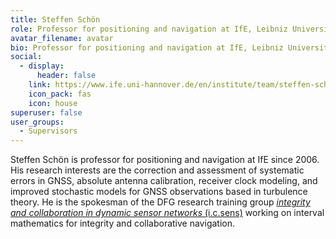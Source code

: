 ```yaml
---
title: Steffen Schön
role: Professor for positioning and navigation at IfE, Leibniz University Hannover
avatar_filename: avatar
bio: Professor for positioning and navigation at IfE, Leibniz University Hannover.
social:
  - display:
      header: false
    link: https://www.ife.uni-hannover.de/en/institute/team/steffen-schoen/
    icon_pack: fas
    icon: house
superuser: false
user_groups:
  - Supervisors
---
```

Steffen Schön is professor for positioning and navigation at IfE since 2006. His research interests are the correction and assessment of systematic errors in GNSS, absolute antenna calibration, receiver clock modeling, and improved stochastic models for GNSS observations based in turbulence theory. He is the spokesman of the DFG research training group [*integrity and collaboration in dynamic sensor networks* (i.c.sens)](https://icsens.uni-hannover.de) working on interval mathematics for integrity and collaborative navigation.